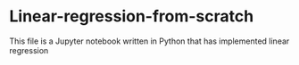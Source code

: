 # Linear-regression-from-scratch
This file is a Jupyter notebook written in Python that has implemented linear regression
